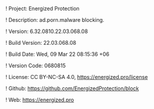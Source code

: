 ! Project: Energized Protection

! Description: ad.porn.malware blocking.

! Version: 6.32.0810.22.03.068.08

! Build Version: 22.03.068.08

! Build Date: Wed, 09 Mar 22 08:15:36 +06

! Version Code: 0680815

! License: CC BY-NC-SA 4.0, https://energized.pro/license

! Github: https://github.com/EnergizedProtection/block

! Web: https://energized.pro
